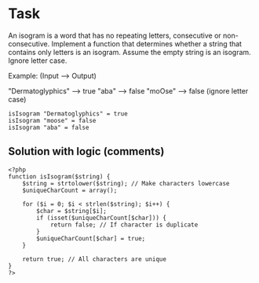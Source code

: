# Task 

An isogram is a word that has no repeating letters, consecutive or non-consecutive. Implement a function that determines whether a string that contains only letters is an isogram. Assume the empty string is an isogram. Ignore letter case.

Example: (Input --> Output)

"Dermatoglyphics" --> true "aba" --> false "moOse" --> false (ignore letter case)
```
isIsogram "Dermatoglyphics" = true
isIsogram "moose" = false
isIsogram "aba" = false
```

## Solution with logic (comments)

```
<?php
function isIsogram($string) {
    $string = strtolower($string); // Make characters lowercase
    $uniqueCharCount = array(); 

    for ($i = 0; $i < strlen($string); $i++) {
        $char = $string[$i];
        if (isset($uniqueCharCount[$char])) {
            return false; // If character is duplicate
        }
        $uniqueCharCount[$char] = true;
    }

    return true; // All characters are unique
}
?>
```

